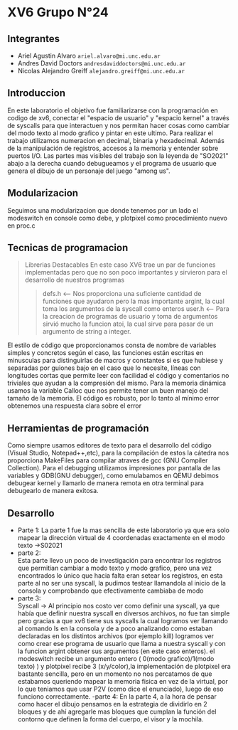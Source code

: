 ﻿# XV6 Grupo N°24
## Integrantes
 - Ariel Agustin Alvaro `ariel.alvaro@mi.unc.edu.ar`
 - Andres David Doctors `andresdaviddoctors@mi.unc.edu.ar`
 - Nicolas Alejandro Greiff `alejandro.greiff@mi.unc.edu.ar`
## Introduccion
En este laboratorio el objetivo fue familiarizarse con la programación en codigo de xv6, conectar el "espacio de usuario" y "espacio kernel" a través de syscalls para que interactuen y nos permitan hacer cosas como cambiar del modo texto al modo grafico y pintar en este ultimo. Para realizar el trabajo utilizamos numeracion en decimal, binaria y hexadecimal. Además de la manipulación de registros, accesos a la memoria y entender sobre puertos I/O. Las partes mas visibles del trabajo son la leyenda de "SO2021" abajo a la derecha cuando debugueamos y el programa de usuario que genera el dibujo de un personaje del juego "among us".

## Modularizacion 
Seguimos una modularizacion que donde tenemos por un lado el modeswitch en console como debe, y plotpixel como procedimiento nuevo en proc.c 
## Tecnicas de programacion
> Librerias Destacables
En este caso XV6 trae un par de funciones implementadas pero que no son poco importantes y sirvieron para el desarrollo de nuestros programas 
>>defs.h <-- Nos proporciona una suficiente cantidad de funciones que ayudaron pero la mas importante argint, la cual toma los argumentos de la syscall como enteros
>>user.h <-- Para la creacion de programas de usuario y toma de argumentos sirvió mucho la funcion atoi, la cual sirve para pasar de un argumento de string a integer.

El estilo de código que proporcionamos consta de nombre de variables simples y concretos según el caso, las funciones están escritas en minusculas para distinguirlas de macros y constantes si es que hubiese y separadas por guiones bajo en el caso que lo necesite, líneas con longitudes cortas que permite leer con facilidad el código y comentarios no triviales que ayudan a la compresión del mismo. Para la memoria dinámica usamos la variable Calloc que nos permite tener un buen manejo del tamaño de la memoria. El código es robusto, por lo tanto al mínimo error obtenemos una respuesta clara sobre el error

## Herramientas de programación
Como siempre usamos editores de texto para el desarrollo del código (Visual Studio, Notepad++,etc), para la compilación de estos la cátedra nos proporciona MakeFiles para compilar atraves de gcc (GNU Compiler Collection). Para el debugging utilizamos impresiones por pantalla de las variables y GDB(GNU debugger), como emulabamos en QEMU debimos debugear kernel y llamarlo de manera remota en otra terminal para debugearlo de manera exitosa.

## Desarrollo 
- Parte 1: 
La parte 1 fue la mas sencilla de este laboratorio ya que era solo mapear la dirección virtual de 4 coordenadas exactamente en el modo texto ->S02021
- parte 2:  
Esta parte llevo un poco de investigación para encontrar los registros que permitían cambiar a modo texto y modo grafico, pero una vez encontrados lo único que hacia falta eran setear los registros, en esta parte al no ser una syscall, la pudimos testear llamandola al inicio de la consola y comprobando que efectivamente cambiaba de modo
- parte 3:  
Syscall -> Al principio nos costo ver como definir una syscall, ya que había que definir nuestra syscall en diversos archivos, no fue tan simple pero gracias a que xv6 tiene sus syscalls la cual logramos ver llamando al comando ls en la consola y de a poco analizando como estaban declaradas en los distintos archivos (por ejemplo kill) logramos ver como crear ese programa de usuario que llama a nuestra syscall y con la funcion argint obtener sus argumentos (en este caso enteros). el modeswitch recibe un argumento entero ( 0(modo grafico)/1(modo texto) ) y plotpixel recibe 3 (x/y/color),la implementación de plotpixel era bastante sencilla, pero en un momento no nos percatamos de que estabamos queriendo mapear la memoria fisica en vez de la virtual, por lo que teniamos que usar P2V (como dice el enunciado), luego de eso funciono correctamente.
-parte 4:
En la parte 4, a la hora de pensar como hacer el dibujo pensamos en la estrategia de dividirlo en 2 bloques y de ahí agregarle mas bloques que cumplan la función del contorno que definen la forma del cuerpo, el visor y la mochila.




